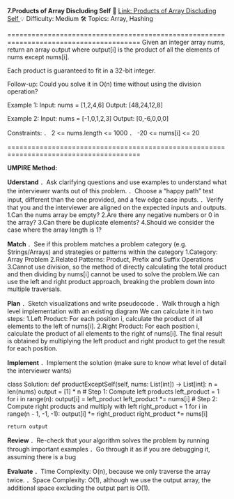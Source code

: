 **7.Products of Array Discluding Self**
🔗 [Link: Products of Array Discluding Self ](https://neetcode.io/problems/products-of-array-discluding-self)
💡 Difficulty: Medium
🛠️ Topics: Array, Hashing

=======================================================================================
Given an integer array nums, return an array output where output[i] is the product of all the elements of nums except nums[i].

Each product is guaranteed to fit in a 32-bit integer.

Follow-up: Could you solve it in O(n) time without using the division operation?

Example 1:
Input: nums = [1,2,4,6]
Output: [48,24,12,8]

Example 2:
Input: nums = [-1,0,1,2,3]
Output: [0,-6,0,0,0]

Constraints:
． 2 <= nums.length <= 1000
． -20 <= nums[i] <= 20

=======================================================================================

**UMPIRE Method:**

**Uderstand**
．Ask clarifying questions and use examples to understand what the interviewer wants out of this problem.
．Choose a “happy path” test input, different than the one provided, and a few edge case inputs.
．Verify that you and the interviewer are aligned on the expected inputs and outputs.
1.Can the nums array be empty?
2.Are there any negative numbers or 0 in the array?
3.Can there be duplicate elements?
4.Should we consider the case where the array length is 1?

**Match**
．See if this problem matches a problem category (e.g. Strings/Arrays) and strategies or patterns within the category
1.Category: Array Problem
2.Related Patterns: Product, Prefix and Suffix Operations
3.Cannot use division, so the method of directly calculating the total product and then dividing by nums[i] cannot be used to solve the problem.We can use the left and right product approach, breaking the problem down into multiple traversals.

**Plan**
．Sketch visualizations and write pseudocode
．Walk through a high level implementation with an existing diagram
We can calculate it in two steps:
    1.Left Product: For each position i, calculate the product of all elements to the left of nums[i].
    2.Right Product: For each position i, calculate the product of all elements to the right of nums[i].
The final result is obtained by multiplying the left product and right product to get the result for each position.

**Implement**
．Implement the solution (make sure to know what level of detail the interviewer wants)

class Solution:
    def productExceptSelf(self, nums: List[int]) -> List[int]:
        n = len(nums)
        output = [1] * n
        # Step 1: Compute left products
    left_product = 1
    for i in range(n):
        output[i] = left_product
        left_product *= nums[i]
    # Step 2: Compute right products and multiply with left
    right_product = 1
    for i in range(n - 1, -1, -1):
        output[i] *= right_product
        right_product *= nums[i]
        
    return output

**Review**
．Re-check that your algorithm solves the problem by running through important examples
．Go through it as if you are debugging it, assuming there is a bug

**Evaluate**
．Time Complexity: O(n), because we only traverse the array twice.
．Space Complexity: O(1), although we use the output array, the additional space excluding the output part is O(1).







